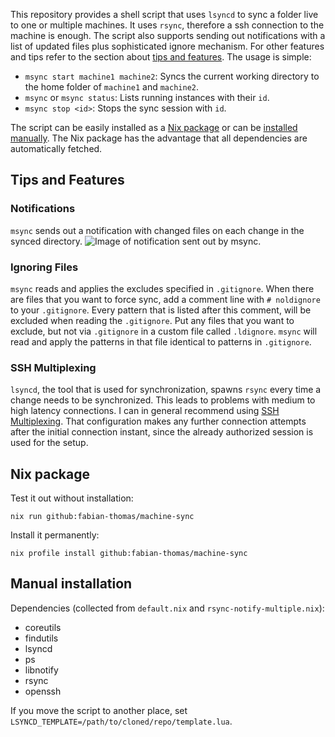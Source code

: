 This repository provides a shell script that uses `lsyncd` to sync a folder live to one or multiple machines.
It uses `rsync`, therefore a ssh connection to the machine is enough.
The script also supports sending out notifications with a list of updated files plus sophisticated ignore mechanism.
For other features and tips refer to the section about [tips and features](#tips-and-features).
The usage is simple:
- `msync start machine1 machine2`: Syncs the current working directory to the home folder of `machine1` and `machine2`.
- `msync` or `msync status`: Lists running instances with their `id`.
- `msync stop <id>`: Stops the sync session with `id`.

The script can be easily installed as a [Nix package](#nix-package) or can be [installed manually](#manual-installation).
The Nix package has the advantage that all dependencies are automatically fetched.

## Tips and Features

### Notifications

`msync` sends out a notification with changed files on each change in the synced directory.
![Image of notification sent out by msync.](imgs/notification.png)

### Ignoring Files
`msync` reads and applies the excludes specified in `.gitignore`.
When there are files that you want to force sync, add a comment line with `# noldignore` to your `.gitignore`.
Every pattern that is listed after this comment, will be excluded when reading the `.gitignore`.
Put any files that you want to exclude, but not via `.gitignore` in a custom file called `.ldignore`.
`msync` will read and apply the patterns in that file identical to patterns in `.gitignore`.

### SSH Multiplexing
`lsyncd`, the tool that is used for synchronization, spawns `rsync` every time a change needs to be synchronized.
This leads to problems with medium to high latency connections.
I can in general recommend using [SSH Multiplexing](https://en.wikibooks.org/wiki/OpenSSH/Cookbook/Multiplexing#Setting_Up_Multiplexing).
That configuration makes any further connection attempts after the initial connection instant, since the already authorized session is used for the setup.

## Nix package

Test it out without installation:
```
nix run github:fabian-thomas/machine-sync
```

Install it permanently:
```
nix profile install github:fabian-thomas/machine-sync
```

## Manual installation

Dependencies (collected from `default.nix` and `rsync-notify-multiple.nix`):
- coreutils
- findutils
- lsyncd
- ps
- libnotify
- rsync
- openssh

If you move the script to another place, set `LSYNCD_TEMPLATE=/path/to/cloned/repo/template.lua`.
